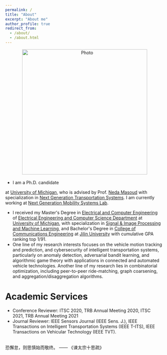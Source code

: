 ```yaml
---
permalink: /
title: "About"
excerpt: "About me"
author_profile: true
redirect_from: 
  - /about/
  - /about.html
---
```


<p align="center">
  <img src="https://yiyang920.github.io/images/yiyangwang_img2.jpg?raw=true" alt="Photo" style="width: 400px;"/> 
</p>

<!-- # About Me -->
* I am a Ph.D. candidate 
<!-- in the [Department of Civil and Environmental Engineering](https://cee.engin.umich.edu/)  -->
at [University of Michigan](https://umich.edu/), who is advised by Prof. [Neda Masoud](https://cee.engin.umich.edu/people/masoud-neda/) with specialization in [Next Generation Transportation Systems](https://cee.engin.umich.edu/research/infrastructure/transportation/). I am currently working at [Next Generation Mobility Systems Lab](http://www-personal.umich.edu/~nmasoud/index.html).
* I received my Master's Degree in [Electrical and Computer Engineering](https://ece.engin.umich.edu/) of [Electrical Engineering and Computer Science Department](https://eecs.engin.umich.edu/) at [University of Michigan](https://umich.edu/), with specialization in [Signal & Image Processing and Machine Learning](https://ece.engin.umich.edu/research/research-areas/signal-image-processing-and-machine-learning/), and Bachelor's Degree in [College of Communications Engineering](https://dce.jlu.edu.cn/ENGLISH/HOM.htm) at [Jilin University](http://global.jlu.edu.cn/) with cumulative GPA ranking top 1/91. 
* One line of my research interests focuses on the vehicle motion tracking and prediction, and cybersecurity of intelligent transportation systems, particularly on anomaly detection, adversarial bandit learning, and algorithmic game theory with applications in connected and automated vehicle technologies. Another line of my research lies in combinatorial optimization, including peer-to-peer ride-matching, graph coarsening, and aggregation/disaggregation algorithms. 

# Academic Services
* Conference Reviewer: ITSC 2020, TRB Annual Meeting 2020, ITSC 2021, TRB Annual Meeting 2021
* Journal Reviewer: IEEE Sensors Journal (IEEE Sens. J.), IEEE Transactions on Intelligent Transportation Systems (IEEE T-ITS), IEEE Transactions on Vehicular Technology (IEEE TVT).

<br>恐懈怠，则思慎始而敬终。 ——  《谏太宗十思疏》